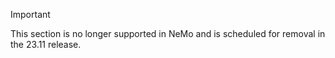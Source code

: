> [!IMPORTANT]  
> This section is no longer supported in NeMo and is scheduled for removal in the 23.11 release.
